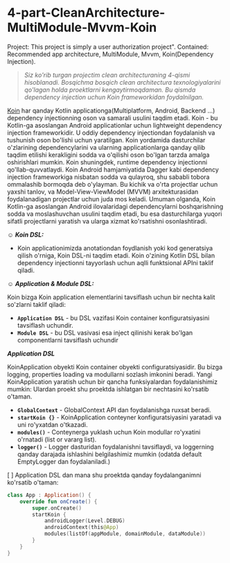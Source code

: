 # 4-part-CleanArchitecture-MultiModule-Mvvm-Koin
Project: This project is simply a user authorization project". Contained: Recommended app architecture, MultiModule, Mvvm, Koin(Dependency Injection).

> *Siz ko'rib turgan projectim clean architecturaning 4-qismi hisoblanadi. Bosqichma bosqich clean architectura texnologiyalarini qo'lagan holda proektlarni kengaytirmoqdaman. Bu qismda dependency injection uchun Koin frameworkidan foydalnilgan.*

[Koin](https://insert-koin.io/docs/setup/why) har qanday Kotlin applicationga(Multiplatform, Android, Backend ...) dependency injectionning oson va samarali usulini taqdim etadi. Koin - bu Kotlin-ga asoslangan Android applicationlar uchun lightweight dependency injection frameworkidir. U oddiy dependency injectiondan foydalanish va tushunish oson bo'lishi uchun yaratilgan. Koin yordamida dasturchilar o'zlarining dependencylarini va ularning applicationlarga qanday qilib taqdim etilishi kerakligini sodda va o'qilishi oson bo'lgan tarzda amalga oshirishlari mumkin. Koin shuningdek, runtime dependency injectionni qo'llab-quvvatlaydi.
Koin Android hamjamiyatida Dagger kabi dependency injection frameworkiga nisbatan sodda va qulayroq, shu sababli tobora ommalashib bormoqda deb o'ylayman. Bu kichik va o'rta projectlar uchun yaxshi tanlov, va Model-View-ViewModel (MVVM) arxitekturasidan foydalanadigan projectlar uchun juda mos keladi.
Umuman olganda, Koin Kotlin-ga asoslangan Android ilovalaridagi dependencylarni boshqarishning sodda va moslashuvchan usulini taqdim etadi, bu esa dasturchilarga yuqori sifatli projectlarni yaratish va ularga xizmat ko'rsatishni osonlashtiradi.

:relaxed: ***Koin DSL:***
- Koin applicationimizda anotationdan foydlanish yoki kod generatsiya qilish o'rniga, Koin DSL-ni taqdim etadi. Koin o'zining Kotlin DSL bilan dependency injectionni tayyorlash uchun aqlli funktsional APIni taklif qiladi.

:relaxed: ***Application & Module DSL:***

Koin bizga Koin application elementlarini tavsiflash uchun bir nechta kalit so'zlarni taklif qiladi:
- **```Application DSL```** - bu DSL vazifasi Koin container konfiguratsiyasini tavsiflash uchundir.
- **```Module DSL```** - bu DSL vasivasi esa inject qilinishi kerak bo'lgan componentlarni tavsiflash uchundir

***Application DSL***

KoinApplication obyekti Koin container obyekti configuratsiyasidir. Bu bizga logging, properties loading va modullarni sozlash imkonini beradi.
Yangi KoinApplication yaratish uchun bir qancha funksiyalardan foydalanishimiz mumkin: Ulardan proekt shu proektda ishlatgan bir nechtasini ko'rsatib o'taman.
- **```GlobalContext```** - GlobalContext API dan foydalanishga ruxsat beradi.
- **```startKoin {}```** - KoinApplication conteyner konfiguratsiyasini yaratadi va uni ro'yxatdan o'tkazadi.
- **```modules()```** - Conteynerga yuklash uchun Koin modullar ro'yxatini o'rnatadi (list or vararg list).
- **```logger()```** - Logger dasturidan foydalanishni tavsiflaydi, va loggerning qanday darajada ishlashini belgilashimiz mumkin (odatda default EmptyLogger dan foydalaniladi.)

[ ] Application DSL dan mana shu proektda qanday foydalanganimni ko'rsatib o'taman:
```kotlin 
class App : Application() {
    override fun onCreate() {
        super.onCreate()
        startKoin {
            androidLogger(Level.DEBUG)
            androidContext(this@App)
            modules(listOf(appModule, domainModule, dataModule))
        }
    }
}
```
